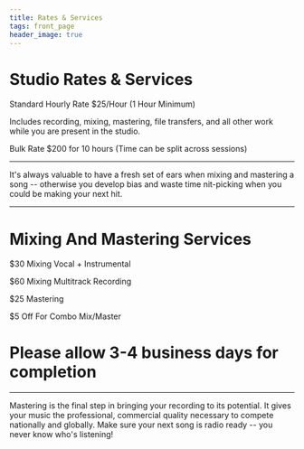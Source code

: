 ```yaml
---
title: Rates & Services
tags: front_page
header_image: true
---
```

# Studio Rates & Services

Standard Hourly Rate $25/Hour (1 Hour Minimum)

Includes recording, mixing, mastering, file transfers, and all other work while you are present in the studio.

Bulk Rate $200 for 10 hours (Time can be split across sessions)

- - -

It's always valuable to have a fresh set of ears when mixing and mastering a song -- otherwise you develop bias and waste time nit-picking when you could be making your next hit.

- - -

# Mixing And Mastering Services

$30 Mixing Vocal + Instrumental

$60 Mixing Multitrack Recording

$25 Mastering

$5 Off For Combo Mix/Master

# Please allow 3-4 business days for completion

- - -

Mastering is the final step in bringing your recording to its potential. It gives your music the professional, commercial quality necessary to compete nationally and globally. Make sure your next song is radio ready --  you never know who's listening!
